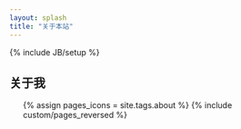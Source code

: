 ```yaml
---
layout: splash
title: "关于本站"
---
```

{% include JB/setup %}

## 关于我

<ul class="thumbnails">
  {% assign pages_icons = site.tags.about %}
  {% include custom/pages_reversed %}
</ul>
